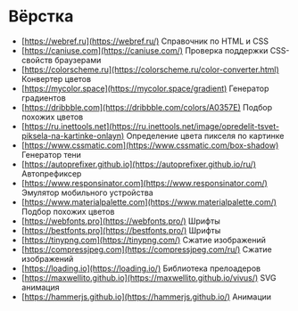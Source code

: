 # Вёрстка

- [https://webref.ru](https://webref.ru/) Справочник по HTML и CSS
- [https://caniuse.com](https://caniuse.com/) Проверка поддержки CSS-свойств браузерами
- [https://colorscheme.ru](https://colorscheme.ru/color-converter.html) Конвертер цветов
- [https://mycolor.space](https://mycolor.space/gradient) Генератор градиентов
- [https://dribbble.com](https://dribbble.com/colors/A0357E) Подбор похожих цветов
- [https://ru.inettools.net](https://ru.inettools.net/image/opredelit-tsvet-piksela-na-kartinke-onlayn) Определение цвета пикселя по картинке
- [https://www.cssmatic.com](https://www.cssmatic.com/box-shadow) Генератор тени
- [https://autoprefixer.github.io](https://autoprefixer.github.io/ru/) Автопрефиксер
- [https://www.responsinator.com](https://www.responsinator.com/) Эмулятор мобильного устройства
- [https://www.materialpalette.com](https://www.materialpalette.com/) Подбор похожих цветов
- [https://webfonts.pro](https://webfonts.pro/) Шрифты
- [https://bestfonts.pro](https://bestfonts.pro/) Шрифты
- [https://tinypng.com](https://tinypng.com/) Сжатие изображений
- [https://compressjpeg.com](https://compressjpeg.com/ru/) Сжатие изображений
- [https://loading.io](https://loading.io/) Библиотека прелоадеров
- [https://maxwellito.github.io](https://maxwellito.github.io/vivus/) SVG анимация
- [https://hammerjs.github.io](https://hammerjs.github.io/) Анимации
